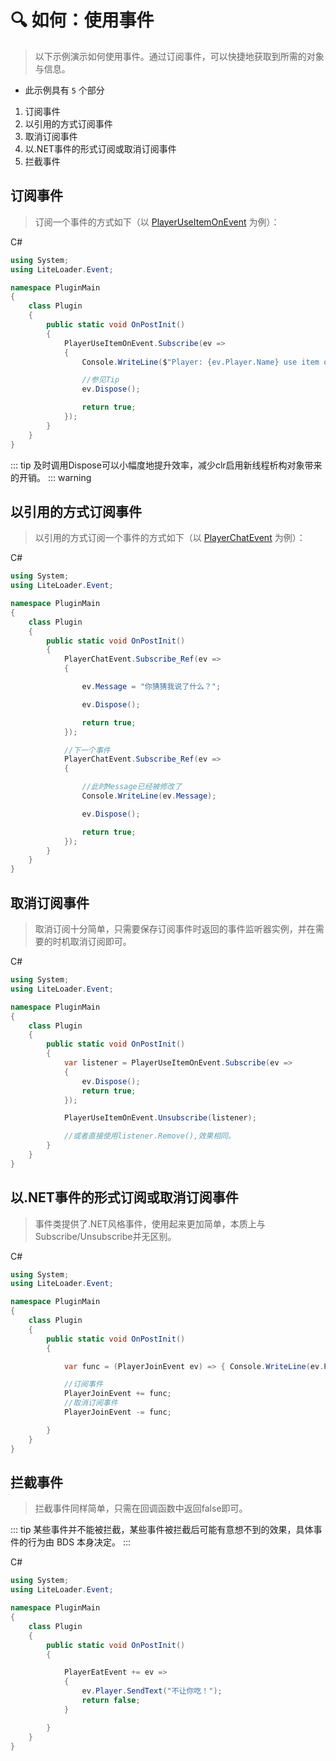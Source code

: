 # 🔍 如何：使用事件

>以下示例演示如何使用事件。通过订阅事件，可以快捷地获取到所需的对象与信息。

- 此示例具有 `5` 个部分

1. 订阅事件
2. 以引用的方式订阅事件
3. 取消订阅事件
4. 以.NET事件的形式订阅或取消订阅事件
5. 拦截事件

## 订阅事件

>订阅一个事件的方式如下（以 [PlayerUseItemOnEvent](../APIs/Namespace/LLNET.Event/Class/PlayerUseItemOnEvent) 为例）：

C#
```cs
using System;
using LiteLoader.Event;

namespace PluginMain
{
    class Plugin
    {
        public static void OnPostInit()
        {
            PlayerUseItemOnEvent.Subscribe(ev => 
            {
                Console.WriteLine($"Player: {ev.Player.Name} use item on block:{ev.BlockInstance.Position}");

                //参见Tip
                ev.Dispose();

                return true;
            });
        }
    }
}
```

::: tip
及时调用Dispose可以小幅度地提升效率，减少clr启用新线程析构对象带来的开销。
::: warning

## 以引用的方式订阅事件

>以引用的方式订阅一个事件的方式如下（以 [PlayerChatEvent](../APIs/Namespace/LLNET.Event/Class/PlayerChatEvent) 为例）：

C#
```cs
using System;
using LiteLoader.Event;

namespace PluginMain
{
    class Plugin
    {
        public static void OnPostInit()
        {
            PlayerChatEvent.Subscribe_Ref(ev => 
            {

                ev.Message = "你猜猜我说了什么？";

                ev.Dispose();

                return true;
            });

            //下一个事件
            PlayerChatEvent.Subscribe_Ref(ev => 
            {

                //此时Message已经被修改了
                Console.WriteLine(ev.Message);

                ev.Dispose();

                return true;
            });
        }
    }
}
```

## 取消订阅事件

>取消订阅十分简单，只需要保存订阅事件时返回的事件监听器实例，并在需要的时机取消订阅即可。

C#
```cs
using System;
using LiteLoader.Event;

namespace PluginMain
{
    class Plugin
    {
        public static void OnPostInit()
        {
            var listener = PlayerUseItemOnEvent.Subscribe(ev => 
            {
                ev.Dispose();
                return true;
            });

            PlayerUseItemOnEvent.Unsubscribe(listener);

            //或者直接使用listener.Remove(),效果相同。
        }
    }
}
```

## 以.NET事件的形式订阅或取消订阅事件

>事件类提供了.NET风格事件，使用起来更加简单，本质上与Subscribe/Unsubscribe并无区别。

C#
```cs
using System;
using LiteLoader.Event;

namespace PluginMain
{
    class Plugin
    {
        public static void OnPostInit()
        {

            var func = (PlayerJoinEvent ev) => { Console.WriteLine(ev.Player.Name); }

            //订阅事件
            PlayerJoinEvent += func;
            //取消订阅事件
            PlayerJoinEvent -= func;

        }
    }
}
```

## 拦截事件

>拦截事件同样简单，只需在回调函数中返回false即可。

::: tip
某些事件并不能被拦截，某些事件被拦截后可能有意想不到的效果，具体事件的行为由 BDS 本身决定。
:::

C#
```cs
using System;
using LiteLoader.Event;

namespace PluginMain
{
    class Plugin
    {
        public static void OnPostInit()
        {

            PlayerEatEvent += ev =>
            {
                ev.Player.SendText("不让你吃！");
                return false;
            }

        }
    }
}
```
